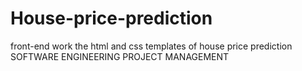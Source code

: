 # House-price-prediction
front-end work
the html and css templates of house price prediction
SOFTWARE ENGINEERING PROJECT MANAGEMENT
